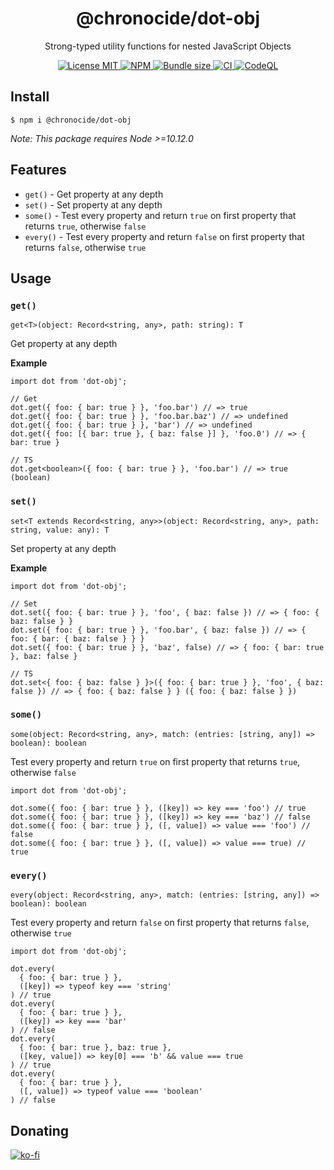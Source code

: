 <div align="center">
  <h1>@chronocide/dot-obj</h1>
  <p>Strong-typed utility functions for nested JavaScript Objects</p>
</div>

<div align="center">
  <a href="/LICENSE">
    <img alt="License MIT" src="https://img.shields.io/badge/license-MIT-blue.svg" />
  </a>
  <a href="https://www.npmjs.com/package/@chronocide/dot-obj">
    <img alt="NPM" src="https://img.shields.io/npm/v/@chronocide/dot-obj?label=npm">
  </a>
  <a href="https://bundlephobia.com/result?p=@chronocide/dot-obj@latest">
    <img alt="Bundle size" src="https://img.shields.io/bundlephobia/minzip/@chronocide/dot-obj@latest.svg">
  </a>
  <a href="https://github.com/chronoDave/dot-obj/actions/workflows/ci.yml">
    <img alt="CI" src="https://github.com/chronoDave/dot-obj/actions/workflows/ci.yml/badge.svg" />
  </a>
  <a href="https://github.com/chronoDave/dot-obj/actions/workflows/codeql.yml">
    <img alt="CodeQL" src="https://github.com/chronoDave/dot-obj/actions/workflows/codeql.yml/badge.svg">
  </a>
</div>

## Install

```
$ npm i @chronocide/dot-obj
```

_Note: This package requires Node >=10.12.0_

## Features

 - `get()` - Get property at any depth
 - `set()` - Set property at any depth
 - `some()` - Test every property and return `true` on first property that returns `true`, otherwise `false`
 - `every()` - Test every property and return `false` on first property that returns `false`, otherwise `true`

## Usage

### `get()`

`get<T>(object: Record<string, any>, path: string): T`

Get property at any depth

**Example**

```JS
import dot from 'dot-obj';

// Get
dot.get({ foo: { bar: true } }, 'foo.bar') // => true
dot.get({ foo: { bar: true } }, 'foo.bar.baz') // => undefined
dot.get({ foo: { bar: true } }, 'bar') // => undefined
dot.get({ foo: [{ bar: true }, { baz: false }] }, 'foo.0') // => { bar: true }

// TS
dot.get<boolean>({ foo: { bar: true } }, 'foo.bar') // => true (boolean)
```

### `set()`

`set<T extends Record<string, any>>(object: Record<string, any>, path: string, value: any): T`

Set property at any depth

**Example**

```JS
import dot from 'dot-obj';

// Set
dot.set({ foo: { bar: true } }, 'foo', { baz: false }) // => { foo: { baz: false } }
dot.set({ foo: { bar: true } }, 'foo.bar', { baz: false }) // => { foo: { bar: { baz: false } } }
dot.set({ foo: { bar: true } }, 'baz', false) // => { foo: { bar: true }, baz: false }

// TS
dot.set<{ foo: { baz: false } }>({ foo: { bar: true } }, 'foo', { baz: false }) // => { foo: { baz: false } } ({ foo: { baz: false } })
```

### `some()`

`some(object: Record<string, any>, match: (entries: [string, any]) => boolean): boolean`

Test every property and return `true` on first property that returns `true`, otherwise `false`

```JS
import dot from 'dot-obj';

dot.some({ foo: { bar: true } }, ([key]) => key === 'foo') // true
dot.some({ foo: { bar: true } }, ([key]) => key === 'baz') // false
dot.some({ foo: { bar: true } }, ([, value]) => value === 'foo') // false
dot.some({ foo: { bar: true } }, ([, value]) => value === true) // true
```

### `every()`

`every(object: Record<string, any>, match: (entries: [string, any]) => boolean): boolean`

Test every property and return `false` on first property that returns `false`, otherwise `true`

```JS
import dot from 'dot-obj';

dot.every(
  { foo: { bar: true } },
  ([key]) => typeof key === 'string'
) // true
dot.every(
  { foo: { bar: true } },
  ([key]) => key === 'bar'
) // false
dot.every(
  { foo: { bar: true }, baz: true },
  ([key, value]) => key[0] === 'b' && value === true
) // true
dot.every(
  { foo: { bar: true } },
  ([, value]) => typeof value === 'boolean'
) // false
```

## Donating

[![ko-fi](https://www.ko-fi.com/img/githubbutton_sm.svg)](https://ko-fi.com/Y8Y41E23T)
